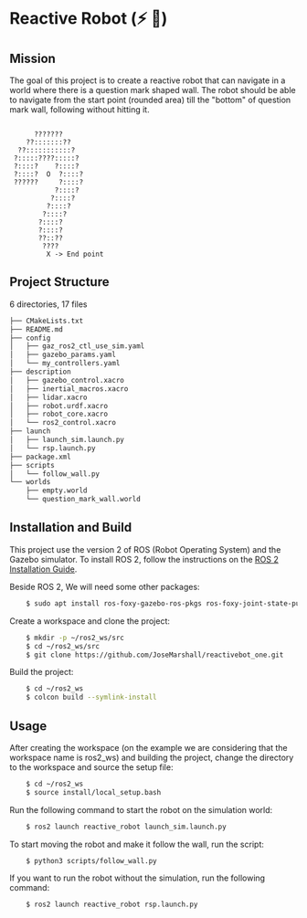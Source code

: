 # Reactive Robot (⚡ 🤖)

## Mission

The goal of this project is to create a reactive robot that can navigate in a world where there is a question mark shaped wall. The robot should be able to navigate from the start point (rounded area) till the "bottom" of question mark wall, following without hitting it.

```

      ???????     
    ??:::::::??   
  ??:::::::::::?  
 ?:::::????:::::? 
 ?::::?    ?::::? 
 ?::::?  O  ?::::?
 ??????     ?::::?
           ?::::? 
          ?::::?  
         ?::::?   
        ?::::?    
       ?::::?     
       ?::::?     
       ??::??     
        ????      
         X -> End point
```
## Project Structure
6 directories, 17 files

```bash 
├── CMakeLists.txt
├── README.md
├── config
│   ├── gaz_ros2_ctl_use_sim.yaml
│   ├── gazebo_params.yaml
│   └── my_controllers.yaml
├── description
│   ├── gazebo_control.xacro
│   ├── inertial_macros.xacro
│   ├── lidar.xacro
│   ├── robot.urdf.xacro
│   ├── robot_core.xacro
│   └── ros2_control.xacro
├── launch
│   ├── launch_sim.launch.py
│   └── rsp.launch.py
├── package.xml
├── scripts
│   └── follow_wall.py
└── worlds
    ├── empty.world
    └── question_mark_wall.world
```

## Installation and Build

This project use the version 2 of ROS (Robot Operating System) and the Gazebo simulator. To install ROS 2, follow the instructions on the [ROS 2 Installation Guide](https://docs.ros.org/en/foxy/Installation.html).

Beside ROS 2, We will need some other packages:

```bash
    $ sudo apt install ros-foxy-gazebo-ros-pkgs ros-foxy-joint-state-publisher ros-foxy-joint-state-publisher-gui row-foxy-xacro gazebo_ros twis_mux
```

Create a workspace and clone the project:

```bash
    $ mkdir -p ~/ros2_ws/src
    $ cd ~/ros2_ws/src
    $ git clone https://github.com/JoseMarshall/reactivebot_one.git
```

Build the project:

```bash
    $ cd ~/ros2_ws
    $ colcon build --symlink-install
```

## Usage

After creating the workspace (on the example we are considering that the workspace name is ros2_ws) and building the project, change the directory to the workspace and source the setup file:

```bash
    $ cd ~/ros2_ws
    $ source install/local_setup.bash
```

Run the following command to start the robot on the simulation world:

```bash
    $ ros2 launch reactive_robot launch_sim.launch.py
```

To start moving the robot and make it follow the wall, run the script:

```bash
    $ python3 scripts/follow_wall.py
```

If you want to run the robot without the simulation, run the following command:

```bash
    $ ros2 launch reactive_robot rsp.launch.py
```
